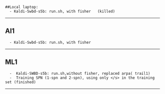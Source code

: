     ##Local laptop:
      - Kaldi-Swbd-s5b: run.sh, with fisher   (killed) 
---

   ## AI1
      - Kaldi-Swbd-s5b: run.sh, with fisher
---

   ## ML1
      -  Kaldi-SWBD-s5b: run.sh,without fisher, replaced arpa( trail1)
      -  Training SPN (1-spn and 2-spn), using only </s> in the training set (finished)
        
  ---
